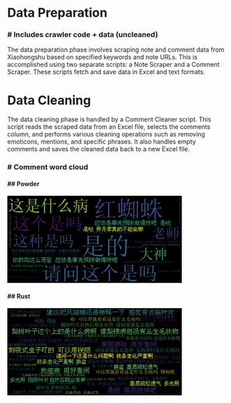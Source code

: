 
# Data Preparation
  ### # Includes crawler code + data (uncleaned)
The data preparation phase involves scraping note and comment data from Xiaohongshu based on specified keywords and note URLs. This is accomplished using two separate scripts: a Note Scraper and a Comment Scraper. These scripts fetch and save data in Excel and text formats.

# Data Cleaning

The data cleaning phase is handled by a Comment Cleaner script. This script reads the scraped data from an Excel file, selects the comments column, and performs various cleaning operations such as removing emoticons, mentions, and specific phrases. It also handles empty comments and saves the cleaned data back to a new Excel file.
  ### # Comment word cloud 
  #### ## Powder 
  ![](https://github.com/Zhu-Pengming/Flora-Talks/blob/main/Comment%20word%20cloud/wordcloud_powder.png)
  #### ## Rust
  ![](https://github.com/Zhu-Pengming/Flora-Talks/blob/main/Comment%20word%20cloud/wordcloud_rust.png)









